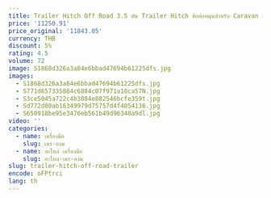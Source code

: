 ```yaml
---
title: Trailer Hitch Off Road 3.5 ตัน Trailer Hitch ข้อต่อหมุนสําหรับ Caravan เรือ ATV Camper อุปกรณ์เสริม
price: '11250.91'
price_original: '11843.05'
currency: THB
discount: 5%
rating: 4.5
volume: 72
image: S1868d326a3a84e6bbad47694b61225dfs.jpg
images:
  - S1868d326a3a84e6bbad47694b61225dfs.jpg
  - S771d657335884c6884c07f971a10ca57N.jpg
  - S3ce5045a722c4b3084e802546bcfe359t.jpg
  - Sd772d80ab16349979d75757d4f4054136.jpg
  - S650918be95e3476eb561b49d96340a9dl.jpg
video: ''
categories:
  - name: เครื่องมือ
    slug: เคร-องม
  - name: อะไหล่ เครื่องมือ
    slug: อะไหล-เคร-องม
slug: trailer-hitch-off-road-trailer
encode: oFPtrci
lang: th
---
```

  